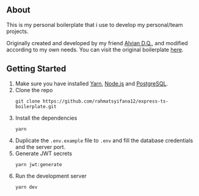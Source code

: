 ## About
This is my personal boilerplate that i use to develop my personal/team projects.

Originally created and developed by my friend [Alvian D.Q.](https://github.com/Alviannn), and modified according to my own needs. You can visit the original boilerplate [here](https://github.com/Alviannn/express-ts-boilerplate).

## Getting Started
1. Make sure you have installed [Yarn](https://classic.yarnpkg.com/lang/en/), [Node.js](https://nodejs.org/en/) and [PostgreSQL](https://www.postgresql.org/download/).
2. Clone the repo
   ```
   git clone https://github.com/rahmatsyifana12/express-ts-boilerplate.git
   ```
3. Install the dependencies
   ```
   yarn
   ```
4. Duplicate the `.env.example` file to `.env` and fill the database credentials and the server port.
5. Generate JWT secrets
   ```
   yarn jwt:generate
   ```
6. Run the development server
   ```
   yarn dev
   ```